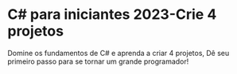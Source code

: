 # C# para iniciantes 2023-Crie 4 projetos
 Domine os fundamentos de C# e aprenda a criar 4 projetos, Dê seu primeiro passo para se tornar um grande programador!
